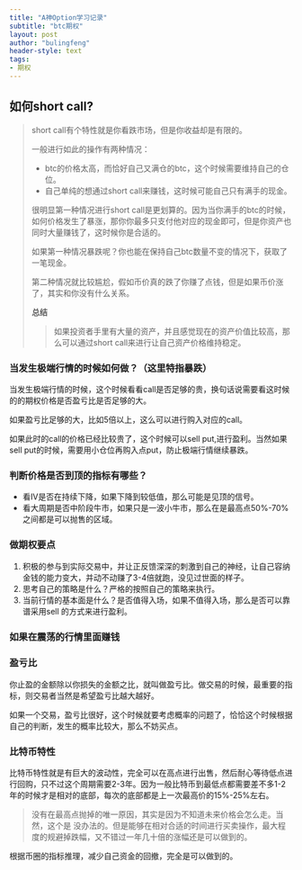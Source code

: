 ```yaml
---
title: "A神Option学习记录"
subtitle: "btc期权"
layout: post
author: "bulingfeng"
header-style: text
tags:
- 期权
---
```


## 如何short call?

> short call有个特性就是你看跌市场，但是你收益却是有限的。
>
> 一般进行如此的操作有两种情况：
>
> - btc的价格太高，而恰好自己又满仓的btc，这个时候需要维持自己的仓位。
> - 自己单纯的想通过short call来赚钱，这时候可能自己只有满手的现金。
>
> 很明显第一种情况进行short call是更划算的。因为当你满手的btc的时候，如何价格发生了暴涨，那你你最多只支付他对应的现金即可，但是你资产也同时大量赚钱了，这时候你是合适的。
>
> 如果第一种情况暴跌呢？你也能在保持自己btc数量不变的情况下，获取了一笔现金。
>
> 第二种情况就比较尴尬，假如币价真的跌了你赚了点钱，但是如果币价涨了，其实和你没有什么关系。
>
> **总结**
>
> > 如果投资者手里有大量的资产，并且感觉现在的资产价值比较高，那么可以通过short call来进行让自己资产价格维持稳定。

### 当发生极端行情的时候如何做？（这里特指暴跌）

当发生极端行情的时候，这个时候看看call是否足够的贵，换句话说需要看这时候的的期权价格是否盈亏比是否足够的大。

如果盈亏比足够的大，比如5倍以上，这么可以进行购入对应的call。

如果此时的call的价格已经比较贵了，这个时候可以sell put,进行盈利。当然如果sell put的时候，需要用小仓位再购入点put，防止极端行情继续暴跌。

### 判断价格是否到顶的指标有哪些？

- 看IV是否在持续下降，如果下降到较低值，那么可能是见顶的信号。
- 看大周期是否中阶段牛市，如果只是一波小牛市，那么在是最高点50%-70%之间都是可以抛售的区域。

### 做期权要点

1. 积极的参与到实际交易中，并让正反馈深深的刺激到自己的神经，让自己容纳金钱的能力变大，并动不动赚了3-4倍就跑，没见过世面的样子。
2. 思考自己的策略是什么？严格的按照自己的策略来执行。
3. 当前行情的基本面是什么？是否值得入场，如果不值得入场，那么是否可以靠谱采用sell 的方式来进行盈利。

### 如果在震荡的行情里面赚钱





### 盈亏比

你止盈的金额除以你损失的金额之比，就叫做盈亏比。做交易的时候，最重要的指标，则交易者当然是希望盈亏比越大越好。

如果一个交易，盈亏比很好，这个时候就要考虑概率的问题了，恰恰这个时候根据自己的判断，发生的概率比较大，那么不妨买点。



### 比特币特性

比特币特性就是有巨大的波动性，完全可以在高点进行出售，然后耐心等待低点进行回购，只不过这个周期需要2-3年。因为一般比特币到最低点都需要差不多1-2年的时候才是相对的底部，每次的底部都是上一次最高价的15%-25%左右。

> 没有在最高点抛掉的唯一原因，其实是因为不知道未来价格会怎么走。当然，这个是 没办法的。但是能够在相对合适的时间进行买卖操作，最大程度的规避掉跌幅，又不错过一年几十倍的涨幅还是可以做到的。

根据币圈的指标推理，减少自己资金的回撤，完全是可以做到的。

